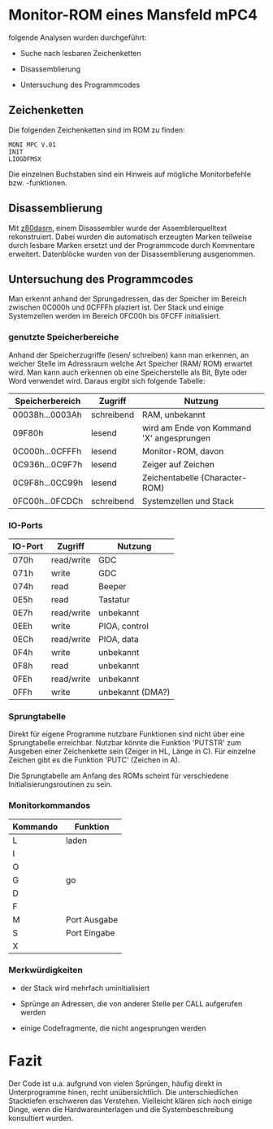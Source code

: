 # Monitor-ROM eines Mansfeld mPC4

folgende Analysen wurden durchgeführt:

- Suche nach lesbaren Zeichenketten

- Disassemblierung 

- Untersuchung des Programmcodes


## Zeichenketten

Die folgenden Zeichenketten sind im ROM zu finden:
```
MONI MPC V.01
INIT
LIOGDFMSX
```
Die einzelnen Buchstaben sind ein Hinweis auf mögliche Monitorbefehle bzw. -funktionen.

## Disassemblierung 
Mit [z80dasm](http://www.tablix.org/~avian/blog/articles/z80dasm/), einem Disassembler wurde der Assemblerquelltext rekonstruiert.
Dabei wurden die automatisch erzeugten Marken teilweise durch lesbare Marken ersetzt und der Programmcode durch Kommentare erweitert.
Datenblöcke wurden von der Disassemblierung ausgenommen.

## Untersuchung des Programmcodes
Man erkennt anhand der Sprungadressen, das der Speicher im Bereich zwischen 0C000h und 0CFFFh plaziert ist. 
Der Stack und einige Systemzellen werden im Bereich 0FC00h bis 0FCFF initialisiert. 

### genutzte Speicherbereiche
Anhand der Speicherzugriffe (lesen/ schreiben) kann man erkennen, an welcher Stelle im Adressraum welche Art Speicher (RAM/ ROM) erwartet wird.
Man kann auch erkennen ob eine Speicherstelle als Bit, Byte oder Word verwendet wird.
Daraus ergibt sich folgende Tabelle:

Speicherbereich  | Zugriff    | Nutzung
---------------- | ---------- | -------
00038h...0003Ah  | schreibend | RAM, unbekannt
09F80h           | lesend     | wird am Ende von Kommand 'X' angesprungen
0C000h...0CFFFh  | lesend     | Monitor-ROM, davon
0C936h...0C9F7h  | lesend     | Zeiger auf Zeichen
0C9F8h...0CC99h  | lesend     | Zeichentabelle (Character-ROM)
0FC00h...0FCDCh  | schreibend | Systemzellen und Stack



### IO-Ports

IO-Port | Zugriff    | Nutzung
------- | ---------- | -------
070h    | read/write | GDC
071h    | write      | GDC
074h    | read       | Beeper
0E5h    | read       | Tastatur
0E7h    | read/write | unbekannt
0EEh    | write      | PIOA, control
0ECh    | read/write | PIOA, data
0F4h    | write      | unbekannt
0F8h    | read       | unbekannt
0FEh    | read/write | unbekannt
0FFh    | write      | unbekannt (DMA?)


### Sprungtabelle

Direkt für eigene Programme nutzbare Funktionen sind nicht über eine Sprungtabelle erreichbar.
Nutzbar könnte die Funktion 'PUTSTR' zum Ausgeben einer Zeichenkette sein (Zeiger in HL, Länge in C).
Für einzelne Zeichen gibt es die Funktion 'PUTC' (Zeichen in A).

Die Sprungtabelle am Anfang des ROMs scheint für verschiedene Initialisierungsroutinen zu sein.


### Monitorkommandos

Kommando | Funktion
-------- | --------
 L       | laden
 I       |
 O       |
 G       | go 
 D       |
 F       |
 M       | Port Ausgabe
 S       | Port Eingabe
 X       |


### Merkwürdigkeiten

- der Stack wird mehrfach uminitialisiert

- Sprünge an Adressen, die von anderer Stelle per CALL aufgerufen werden

- einige Codefragmente, die nicht angesprungen werden


# Fazit

Der Code ist u.a. aufgrund von vielen Sprüngen, häufig direkt in Unterprogramme hinen, recht unübersichtlich. Die unterschiedlichen Stacktiefen erschweren das Verstehen.
Vielleicht klären sich noch einige Dinge, wenn die Hardwareunterlagen und die Systembeschreibung konsultiert wurden.
